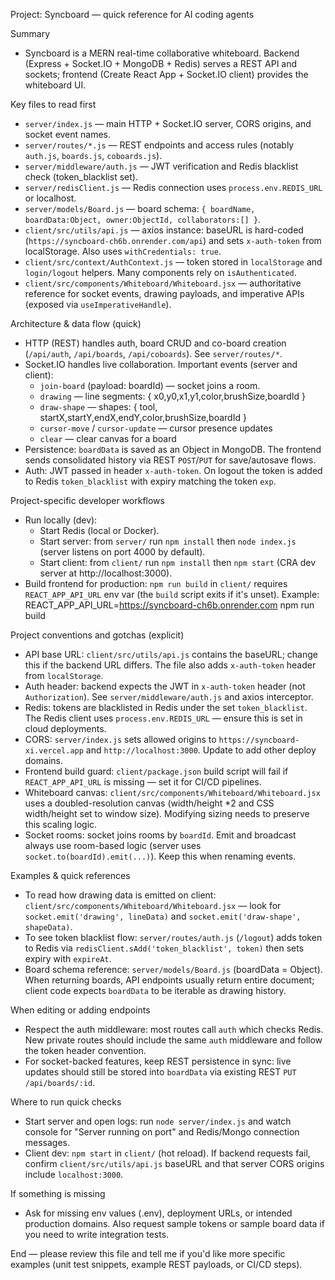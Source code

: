 Project: Syncboard — quick reference for AI coding agents

Summary
- Syncboard is a MERN real-time collaborative whiteboard. Backend (Express + Socket.IO + MongoDB + Redis) serves a REST API and sockets; frontend (Create React App + Socket.IO client) provides the whiteboard UI.

Key files to read first
- `server/index.js` — main HTTP + Socket.IO server, CORS origins, and socket event names.
- `server/routes/*.js` — REST endpoints and access rules (notably `auth.js`, `boards.js`, `coboards.js`).
- `server/middleware/auth.js` — JWT verification and Redis blacklist check (token_blacklist set).
- `server/redisClient.js` — Redis connection uses `process.env.REDIS_URL` or localhost.
- `server/models/Board.js` — board schema: `{ boardName, boardData:Object, owner:ObjectId, collaborators:[] }`.
- `client/src/utils/api.js` — axios instance: baseURL is hard-coded (`https://syncboard-ch6b.onrender.com/api`) and sets `x-auth-token` from localStorage. Also uses `withCredentials: true`.
- `client/src/context/AuthContext.js` — token stored in `localStorage` and `login/logout` helpers. Many components rely on `isAuthenticated`.
- `client/src/components/Whiteboard/Whiteboard.jsx` — authoritative reference for socket events, drawing payloads, and imperative APIs (exposed via `useImperativeHandle`).

Architecture & data flow (quick)
- HTTP (REST) handles auth, board CRUD and co-board creation (`/api/auth`, `/api/boards`, `/api/coboards`). See `server/routes/*`.
- Socket.IO handles live collaboration. Important events (server and client):
  - `join-board` (payload: boardId) — socket joins a room.
  - `drawing` — line segments: { x0,y0,x1,y1,color,brushSize,boardId }
  - `draw-shape` — shapes: { tool, startX,startY,endX,endY,color,brushSize,boardId }
  - `cursor-move` / `cursor-update` — cursor presence updates
  - `clear` — clear canvas for a board
- Persistence: `boardData` is saved as an Object in MongoDB. The frontend sends consolidated history via REST `POST`/`PUT` for save/autosave flows.
- Auth: JWT passed in header `x-auth-token`. On logout the token is added to Redis `token_blacklist` with expiry matching the token `exp`.

Project-specific developer workflows
- Run locally (dev):
  - Start Redis (local or Docker).
  - Start server: from `server/` run `npm install` then `node index.js` (server listens on port 4000 by default).
  - Start client: from `client/` run `npm install` then `npm start` (CRA dev server at http://localhost:3000).
- Build frontend for production: `npm run build` in `client/` requires `REACT_APP_API_URL` env var (the `build` script exits if it's unset). Example:
  REACT_APP_API_URL=https://syncboard-ch6b.onrender.com npm run build

Project conventions and gotchas (explicit)
- API base URL: `client/src/utils/api.js` contains the baseURL; change this if the backend URL differs. The file also adds `x-auth-token` header from `localStorage`.
- Auth header: backend expects the JWT in `x-auth-token` header (not `Authorization`). See `server/middleware/auth.js` and axios interceptor.
- Redis: tokens are blacklisted in Redis under the set `token_blacklist`. The Redis client uses `process.env.REDIS_URL` — ensure this is set in cloud deployments.
- CORS: `server/index.js` sets allowed origins to `https://syncboard-xi.vercel.app` and `http://localhost:3000`. Update to add other deploy domains.
- Frontend build guard: `client/package.json` build script will fail if `REACT_APP_API_URL` is missing — set it for CI/CD pipelines.
- Whiteboard canvas: `client/src/components/Whiteboard/Whiteboard.jsx` uses a doubled-resolution canvas (width/height *2 and CSS width/height set to window size). Modifying sizing needs to preserve this scaling logic.
- Socket rooms: socket joins rooms by `boardId`. Emit and broadcast always use room-based logic (server uses `socket.to(boardId).emit(...)`). Keep this when renaming events.

Examples & quick references
- To read how drawing data is emitted on client: `client/src/components/Whiteboard/Whiteboard.jsx` — look for `socket.emit('drawing', lineData)` and `socket.emit('draw-shape', shapeData)`.
- To see token blacklist flow: `server/routes/auth.js` (`/logout`) adds token to Redis via `redisClient.sAdd('token_blacklist', token)` then sets expiry with `expireAt`.
- Board schema reference: `server/models/Board.js` (boardData = Object). When returning boards, API endpoints usually return entire document; client code expects `boardData` to be iterable as drawing history.

When editing or adding endpoints
- Respect the auth middleware: most routes call `auth` which checks Redis. New private routes should include the same `auth` middleware and follow the token header convention.
- For socket-backed features, keep REST persistence in sync: live updates should still be stored into `boardData` via existing REST `PUT /api/boards/:id`.

Where to run quick checks
- Start server and open logs: run `node server/index.js` and watch console for "Server running on port" and Redis/Mongo connection messages.
- Client dev: `npm start` in `client/` (hot reload). If backend requests fail, confirm `client/src/utils/api.js` baseURL and that server CORS origins include `localhost:3000`.

If something is missing
- Ask for missing env values (.env), deployment URLs, or intended production domains. Also request sample tokens or sample board data if you need to write integration tests.

End — please review this file and tell me if you'd like more specific examples (unit test snippets, example REST payloads, or CI/CD steps).
